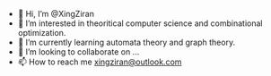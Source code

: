 - 👋 Hi, I’m @XingZiran
- 👀 I’m interested in theoritical computer science and combinational optimization.
- 🌱 I’m currently learning automata theory and graph theory.
- 💞️ I’m looking to collaborate on ...
- 📫 How to reach me xingziran@outlook.com

<!---
XingZiran/XingZiran is a ✨ special ✨ repository because its `README.md` (this file) appears on your GitHub profile.
You can click the Preview link to take a look at your changes.
--->
